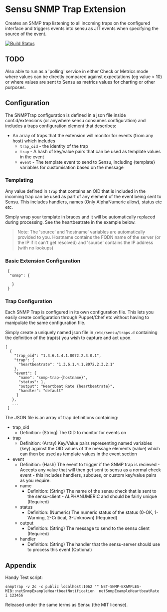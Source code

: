 # Sensu SNMP Trap Extension

Creates an SNMP trap listening to all incoming traps on the configured interface and triggers events into sensu as JIT events when specifying the source of the event.

[![Build Status](https://travis-ci.org/warmfusion/sensu-extension-snmptrap.svg)](https://travis-ci.org/warmfusion/sensu-extension-snmptrap)

## TODO

Also able to run as a 'polling' service in either Check or Metrics mode where values can be directly compared against expectations (eg value > 10)
or where values are sent to Sensu as metrics values for charting or other purposes.


## Configuration

The SNMPTrap configuration is defined in a json file inside conf.d/extensions (or anywhere sensu consumes configuration)
and includes a traps configuration element that describes:

* An array of traps that the extension will monitor for events (from any host) which includes
    * `trap_oid` - the identity of the trap
    * `trap` - A hash of key/value pairs that can be used as template values in the event
    * `event` - The template event to send to Sensu, including {template} variables for customisation based on the message


### Templating

Any value defined in `trap` that contains an OID that is included in the incoming trap can be used as part of any element of the
event being sent to Sensu. This includes handlers, names (Only AlphaNumeric allow), status etc etc.

Simply wrap your template in braces and it will be automatically replaced during processing. See the heartbeatrate in the example
below.

> Note: The 'source' and 'hostname' variables are automatically provided to you. Hostname contains the FQDN name of the server (or the IP if it 
> can't get resolved) and 'source' contains the IP address (with no lookups)

### Basic Extension Configuration


     {
      "snmp": {
 
       }
     }

### Trap Configuration

Each SNMP Trap is configured in its own configuration file. This lets you easily create configuration through Puppet/Chef etc without
having to manipulate the same configuration file.

Simply create a uniquely named json file in `/etc/sensu/traps.d` containing the definition of the trap(s) you wish to capture and
act upon.


    [
      {
        "trap_oid": "1.3.6.1.4.1.8072.2.3.0.1",
        "trap": {
          "heartbeatrate": "1.3.6.1.4.1.8072.2.3.2.1" 
        },
        "event": {
          "name": "snmp-trap-{hostname}",
          "status": 1,
          "output": "Heartbeat Rate {heartbeatrate}", 
          "handler": "default"
         }
       },
       ...
     ]

The JSON file is an array of trap definitions containing:

* trap_oid
  * Definition: (String) The OID to monitor for events on
* trap
  * Definition: (Array) Key/Value pairs representing named variables (key) against the OID values of the message elements (value)
    which can then be used as template values in the event section
* event
  * Definition: (Hash) The event to trigger if the SNMP trap is recieved - Accepts any value that will then get sent to sensu
    as a normal check event - this includes handlers, subdues, or custom key/value pairs as you require.
  * name
    * Definition: (String) The name of the sensu check that is sent to the sensu-client - ALPHANUMERIC and should be fairly unique (Required)
  * status
    * Definition: (Numeric) The numeric status of the status (0-OK, 1-Warning, 2-Critical, 3-Unknown) (Required)
  * output
    * Definition: (String) The message to send to the sensu client (Required)
  * handler
    * Definition: (String) The handler that the sensu-server should use to process this event (Optional)


## Appendix 

Handy Test script:

    snmptrap -v 2c -c public localhost:1062 "" NET-SNMP-EXAMPLES-MIB::netSnmpExampleHeartbeatNotification  netSnmpExampleHeartbeatRate i 123456


Released under the same terms as Sensu (the MIT license). 
